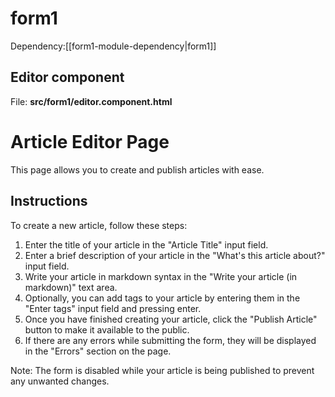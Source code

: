 # form1



Dependency:[[form1-module-dependency|form1]]



## Editor component



File: **src/form1/editor.component.html**


# Article Editor Page

This page allows you to create and publish articles with ease.

## Instructions

To create a new article, follow these steps:

1. Enter the title of your article in the "Article Title" input field.
2. Enter a brief description of your article in the "What's this article about?" input field.
3. Write your article in markdown syntax in the "Write your article (in markdown)" text area.
4. Optionally, you can add tags to your article by entering them in the "Enter tags" input field and pressing enter.
5. Once you have finished creating your article, click the "Publish Article" button to make it available to the public.
6. If there are any errors while submitting the form, they will be displayed in the "Errors" section on the page. 

Note: The form is disabled while your article is being published to prevent any unwanted changes.

